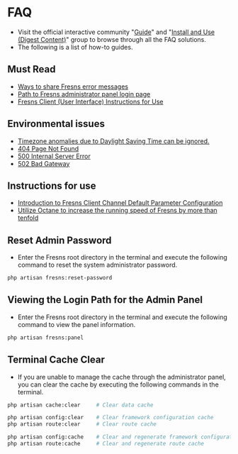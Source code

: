 # FAQ

- Visit the official interactive community "[Guide](https://discuss.fresns.org/group/guide)" and "[Install and Use (Digest Content)](https://discuss.fresns.org/group/use?allDigest=1)" group to browse through all the FAQ solutions.
- The following is a list of how-to guides.

## Must Read

- [Ways to share Fresns error messages](https://discuss.fresns.org/post/4IJjps9p)
- [Path to Fresns administrator panel login page](https://discuss.fresns.org/post/Y7fyxKMs)
- [Fresns Client (User Interface) Instructions for Use](https://discuss.fresns.org/post/V2VphDSx)

## Environmental issues

- [Timezone anomalies due to Daylight Saving Time can be ignored.](https://discuss.fresns.org/post/h8ZIjVAZ)
- [404 Page Not Found](https://discuss.fresns.org/post/X3JF7qRf)
- [500 Internal Server Error](https://discuss.fresns.org/post/Cp8JUfzQ)
- [502 Bad Gateway](https://discuss.fresns.org/post/sh2EQ8I0)

## Instructions for use

- [Introduction to Fresns Client Channel Default Parameter Configuration](https://discuss.fresns.org/post/NTBRTFwa)
- [Utilize Octane to increase the running speed of Fresns by more than tenfold](https://discuss.fresns.org/post/h1yPOkf1)

## Reset Admin Password

- Enter the Fresns root directory in the terminal and execute the following command to reset the system administrator password.

```sh
php artisan fresns:reset-password
```

## Viewing the Login Path for the Admin Panel

- Enter the Fresns root directory in the terminal and execute the following command to view the panel information.

```sh
php artisan fresns:panel
```

## Terminal Cache Clear

- If you are unable to manage the cache through the administrator panel, you can clear the cache by executing the following commands in the terminal.

```sh
php artisan cache:clear     # Clear data cache

php artisan config:clear    # Clear framework configuration cache
php artisan route:clear     # Clear route cache

php artisan config:cache    # Clear and regenerate framework configuration cache
php artisan route:cache     # Clear and regenerate route cache
```
